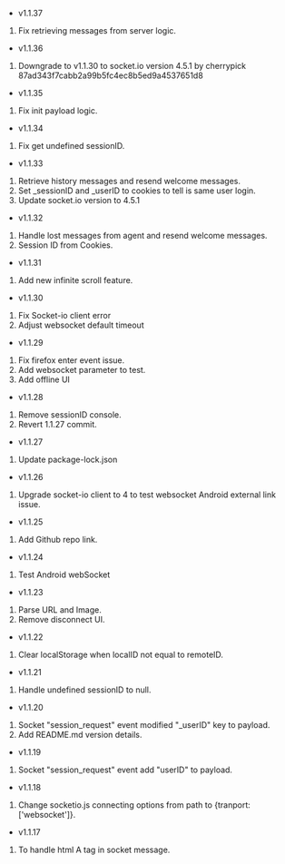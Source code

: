 - v1.1.37
1. Fix retrieving messages from server logic.

- v1.1.36
1. Downgrade to v1.1.30 to socket.io version 4.5.1 by cherrypick 87ad343f7cabb2a99b5fc4ec8b5ed9a4537651d8

- v1.1.35
1. Fix init payload logic.

- v1.1.34
1. Fix get undefined sessionID.

- v1.1.33
1. Retrieve history messages and resend welcome messages.
2. Set _sessionID and _userID to cookies to tell is same user login.
3. Update socket.io version to 4.5.1

- v1.1.32
1. Handle lost messages from agent and resend welcome messages.
2. Session ID from Cookies.

- v1.1.31
1. Add new infinite scroll feature.

- v1.1.30
1. Fix Socket-io client error 
2. Adjust websocket default timeout 

- v1.1.29
1. Fix firefox enter event issue.
2. Add websocket parameter to test.
3. Add offline UI

- v1.1.28
1. Remove sessionID console.
2. Revert 1.1.27 commit.

- v1.1.27
1. Update package-lock.json

- v1.1.26
1. Upgrade socket-io client to 4 to test websocket Android external link issue.

- v1.1.25
1. Add Github repo link.

- v1.1.24
1. Test Android webSocket

- v1.1.23
1. Parse URL and Image.
2. Remove disconnect UI.

- v1.1.22
1. Clear localStorage when localID not equal to remoteID.

- v1.1.21
1. Handle undefined sessionID to null.

- v1.1.20
1. Socket "session_request" event modified "_userID" key to payload.
2. Add README.md version details.

- v1.1.19
1. Socket "session_request" event add "userID" to payload.

- v1.1.18
1. Change socketio.js connecting options from path to {tranport:['websocket']}.

- v1.1.17
1. To handle html A tag in socket message.





